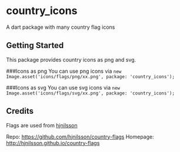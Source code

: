# country_icons

A dart package with many country flag icons

## Getting Started
This package provides country icons as png and svg.

###Icons as png
You can use png icons via `new Image.asset('icons/flags/png/xx.png', package: 'country_icons');`

###Icons as svg
You can use svg icons via `new Image.asset('icons/flags/svg/xx.png', package: 'country_icons');`
## Credits

Flags are used from [hjnilsson](https://github.com/hjnilsson/country-flags)

Repo: https://github.com/hjnilsson/country-flags
Homepage: http://hjnilsson.github.io/country-flags